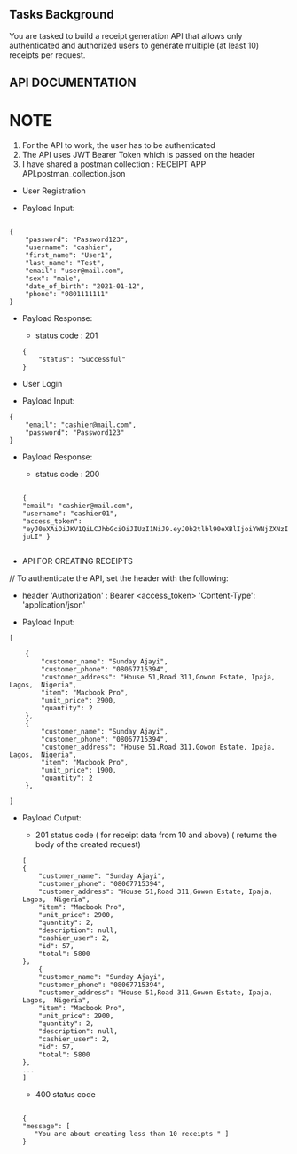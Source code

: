 
## Tasks Background

You are tasked to build a receipt generation API that allows only authenticated and authorized users to generate multiple (at least 10) receipts per request.


## API DOCUMENTATION

# NOTE
1. For the API to work, the user has to be authenticated 
2. The API uses JWT Bearer Token which is passed on the header
3. I have shared a postman collection : RECEIPT APP API.postman_collection.json



* User Registration

-  Payload Input:
```

{
    "password": "Password123",
    "username": "cashier",
    "first_name": "User1",
    "last_name": "Test",
    "email": "user@mail.com",
    "sex": "male",
    "date_of_birth": "2021-01-12",
    "phone": "0801111111"
}
```


- Payload Response:

    - status code : 201
    ``` 
    {
        "status": "Successful"
    }
   ```
 



* User Login

- Payload Input:

```
{
    "email": "cashier@mail.com",
    "password": "Password123"
}
```


- Payload Response:

     - status code : 200

    ``` 
   
  {
    "email": "cashier@mail.com",
    "username": "cashier01",
    "access_token": "eyJ0eXAiOiJKV1QiLCJhbGciOiJIUzI1NiJ9.eyJ0b2tlbl90eXBlIjoiYWNjZXNzIiwiZXhwIjoxNjI2NTEyOTM0LCJqdGkiOiJkMjAwZWViMzhkYjI0NGNhYjQ3YzY1NWI3MjZkYWQ2NyIsInVzZXJfaWQiOjJ9.39NFqfdniNWq0ayKopjsGkfEJV5a5lZ5j2QaUk-juLI" } 
```
```





* API FOR CREATING RECEIPTS

 // To authenticate the API, set the header with the following:
- header 
 'Authorization' :  Bearer <access_token>
 'Content-Type': 'application/json'

- Payload Input:

```
[
  
    {
        "customer_name": "Sunday Ajayi",
        "customer_phone": "08067715394",
        "customer_address": "House 51,Road 311,Gowon Estate, Ipaja, Lagos,  Nigeria",
        "item": "Macbook Pro",
        "unit_price": 2900,
        "quantity": 2
    },
    {
        "customer_name": "Sunday Ajayi",
        "customer_phone": "08067715394",
        "customer_address": "House 51,Road 311,Gowon Estate, Ipaja, Lagos,  Nigeria",
        "item": "Macbook Pro",
        "unit_price": 1900,
        "quantity": 2
    },
    
]

```


- Payload Output:

    - 201 status code  ( for receipt data from 10 and above)
      ( returns the body of the created request)
    
    ```
    [
    {
        "customer_name": "Sunday Ajayi",
        "customer_phone": "08067715394",
        "customer_address": "House 51,Road 311,Gowon Estate, Ipaja, Lagos,  Nigeria",
        "item": "Macbook Pro",
        "unit_price": 2900,
        "quantity": 2,
        "description": null,
        "cashier_user": 2,
        "id": 57,
        "total": 5800
    },
        {
        "customer_name": "Sunday Ajayi",
        "customer_phone": "08067715394",
        "customer_address": "House 51,Road 311,Gowon Estate, Ipaja, Lagos,  Nigeria",
        "item": "Macbook Pro",
        "unit_price": 2900,
        "quantity": 2,
        "description": null,
        "cashier_user": 2,
        "id": 57,
        "total": 5800
    },
    ...
    ]
     ```
     


    - 400 status code 

     ```

    {
    "message": [
        "You are about creating less than 10 receipts " ]   
   }
```



     

